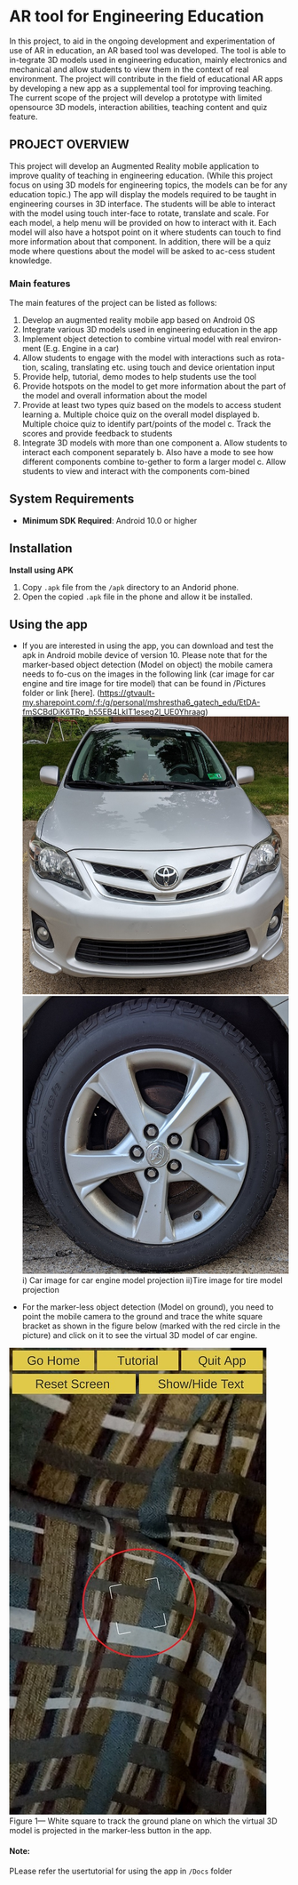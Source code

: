 # AR tool for Engineering Education
In this project, to aid in the ongoing development and experimentation of use of AR in education, an AR based tool was developed. The tool is able to in-tegrate 3D models used in engineering education, mainly electronics and mechanical and allow students to view them in the context of real environment. The project will contribute in the field of educational AR apps by developing a new app as a supplemental tool for improving teaching. The current scope of the project will develop a prototype with limited opensource 3D models, interaction abilities, teaching content and quiz feature. 

##	PROJECT OVERVIEW
This project will develop an Augmented Reality mobile application to improve quality of teaching in engineering education. (While this project focus on using 3D models for engineering topics, the models can be for any education topic.) The app will display the models required to be taught in engineering courses in 3D interface. The students will be able to interact with the model using touch inter-face to rotate, translate and scale. For each model, a help menu will be provided on how to interact with it. Each model will also have a hotspot point on it where students can touch to find more information about that component. In addition, there will be a quiz mode where questions about the model will be asked to ac-cess student knowledge. 
###	Main features 
The main features of the project can be listed as follows:
1.	Develop an augmented reality mobile app based on Android OS
2.	Integrate various 3D models used in engineering education in the app
3.	Implement object detection to combine virtual model with real environ-ment (E.g. Engine in a car)
4.	Allow students to engage with the model with interactions such as rota-tion, scaling, translating etc. using touch and device orientation input
5.	Provide help, tutorial, demo modes to help students use the tool
6.	Provide hotspots on the model to get more information about the part of the model and overall information about the model
7.	Provide at least two types quiz based on the models to access student learning
a.	Multiple choice quiz on the overall model displayed
b.	Multiple choice quiz to identify part/points of the model
c.	Track the scores and provide feedback to students
8.	Integrate 3D models with more than one component
a.	Allow students to interact each component separately
b.	Also have a mode to see how different components combine to-gether to form a larger model
c.	Allow students to view and interact with the components com-bined

## System Requirements

- **Minimum SDK Required**: Android 10.0 or higher 

## Installation 

**Install using APK**

1. Copy `.apk` file from the `/apk` directory to an Andorid phone.
2. Open the copied `.apk` file in the phone and allow it be installed.
	
## Using the app

- If you are interested in using the app, you can download and test the apk in Android mobile device of version 10. Please note that for the marker-based object detection (Model on object) the mobile camera needs to fo-cus on the images in the following link (car image for car engine and tire image for tire model) that can be found in /Pictures folder or link [here].
(https://gtvault-my.sharepoint.com/:f:/g/personal/mshrestha6_gatech_edu/EtDA-fmSCBdDiK6TRp_h55EB4LkIT1eseg2l_UE0Yhraag)
<img src ="Pictures/car_image.jpg" width= "500" height = "500"> <img src ="Pictures/tire_image.jpg" width= "500" height = "500">
i) Car image for car engine model projection ii)Tire image for tire model projection


- For the marker-less object detection (Model on ground), you need to point the mobile camera to the ground and trace the white square bracket as shown in the figure below (marked with the red circle in the picture) and click on it to see the virtual 3D model of car engine.
<img src ="Pictures/plane_finder1.jpg">
Figure 1— White square to track the ground plane on which the virtual 3D model is projected in the marker-less button in the app.

#### Note:
PLease refer the usertutorial for using the app in ```/Docs``` folder
